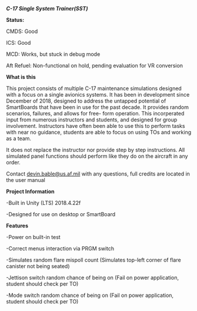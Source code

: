 ***C-17 Single System Trainer(SST)***

**Status:**

CMDS: Good

ICS: Good

MCD: Works, but stuck in debug mode

Aft Refuel: Non-functional on hold, pending evaluation for VR conversion





**What is this**

This project consists of multiple C-17 maintenance simulations designed with a focus on a single avionics systems.
It has been in development since December of 2018, designed to address the untapped potential of SmartBoards
that have been in use for the past decade. It provides random scenarios, failures, and allows for free-
form operation. This incorperated input from numerous instructors and students, and designed for group
involvement. Instructors have often been able to use this to perform tasks with near no guidance, students 
are able to focus on using TOs and working as a team.

It does not replace the instructor nor provide step by step instructions. All simulated panel functions should
perform like they do on the aircraft in any order.


Contact devin.bable@us.af.mil with any questions, full credits are located in the user manual


**Project Information**

-Built in Unity (LTS) 2018.4.22f

-Designed for use on desktop or SmartBoard


**Features**

-Power on built-in test

-Correct menus interaction via PRGM switch

-Simulates random flare mispoll count (Simulates top-left corner of flare canister not being seated)

-Jettison switch random chance of being on (Fail on power application, student should check per TO)

-Mode switch random chance of being on (Fail on power application, student should check per TO)
